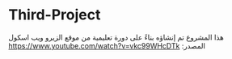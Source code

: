 # Third-Project

هذا المشروع تم إنشاؤه بناءً على دورة تعليمية من موقع الزيرو ويب اسكول
https://www.youtube.com/watch?v=vkc99WHcDTk :المصدر
